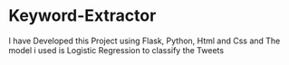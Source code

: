# Keyword-Extractor
I have Developed this Project using Flask, Python, Html and Css and The model i used is Logistic Regression to classify the Tweets 
